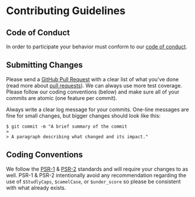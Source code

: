 # Contributing Guidelines

## Code of Conduct

In order to participate your behavior must conform to our [code of conduct](https://github.com/andrewgjohnson/imagettftextblur/blob/master/CODE_OF_CONDUCT.md).

## Submitting Changes

Please send a [GitHub Pull Request](https://github.com/andrewgjohnson/imagettftextblur/pull/new/master) with a clear list of what you've done (read more about [pull requests](http://help.github.com/pull-requests/)).  We can always use more test coverage.  Please follow our coding conventions (below) and make sure all of your commits are atomic (one feature per commit).

Always write a clear log message for your commits.  One-line messages are fine for small changes, but bigger changes should look like this:

    $ git commit -m "A brief summary of the commit
    >
    > A paragraph describing what changed and its impact."

## Coding Conventions

We follow the [PSR-1](http://www.php-fig.org/psr/psr-1/) & [PSR-2](http://www.php-fig.org/psr/psr-2/) standards and will require your changes to as well.  PSR-1 & PSR-2 intentionally avoid any recommendation regarding the use of `$StudlyCaps`, `$camelCase`, or `$under_score` so please be consistent with what already exists.
